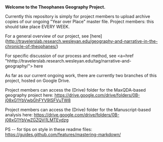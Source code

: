 **Welcome to the Theophanes Geography Project.**

Currently this repository is simply for project members to upload archive copies of our ongoing "Year over Place" master file. 
Project members: this should take place EVERY WEEK.

For a general overview of our project, see [here] (http://travelerslab.research.wesleyan.edu/geography-and-narrative-in-the-chronicle-of-theophanes/)

For specific discussion of our process and method, see  <a=href "hhttp://travelerslab.research.wesleyan.edu/tag/narrative-and-geography/"> here </a>

As far as our current ongoing work, there are currently two branches of this project, hosted on Google Drive. 

Project members can access the (Drive) folder for the MaxQDA-based geography project here:
https://drive.google.com/drive/folders/0B-j08xG1YbVwbGhFYV9ISFVuTW8

Project members can access the (Drive) folder for the Manuscript-based analysis here:
https://drive.google.com/drive/folders/0B-j08xG1YbVwZGZQVi1LMTEydzg


PS -- for tips on style in these readme files:
https://guides.github.com/features/mastering-markdown/

